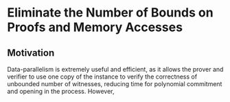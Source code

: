 # Eliminate the Number of Bounds on Proofs and Memory Accesses

## Motivation
Data-parallelism is extremely useful and efficient, as it allows the prover and verifier to use one copy of the instance to verify the correctness of unbounded number of witnesses, reducing time for polynomial commitment and opening in the process. However,